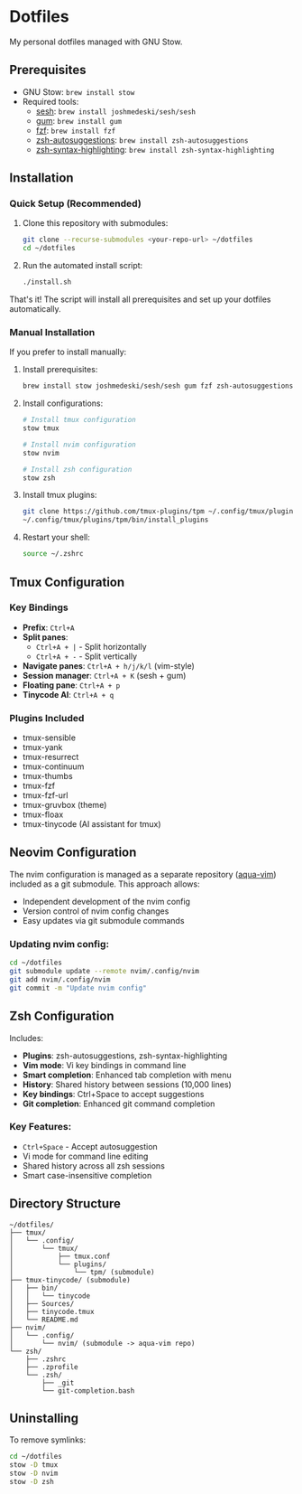 # Dotfiles

My personal dotfiles managed with GNU Stow.

## Prerequisites

- GNU Stow: `brew install stow`
- Required tools:
  - [sesh](https://github.com/joshmedeski/sesh): `brew install joshmedeski/sesh/sesh`
  - [gum](https://github.com/charmbracelet/gum): `brew install gum`
  - [fzf](https://github.com/junegunn/fzf): `brew install fzf`
  - [zsh-autosuggestions](https://github.com/zsh-users/zsh-autosuggestions): `brew install zsh-autosuggestions`
  - [zsh-syntax-highlighting](https://github.com/zsh-users/zsh-syntax-highlighting): `brew install zsh-syntax-highlighting`

## Installation

### Quick Setup (Recommended)

1. Clone this repository with submodules:
   ```bash
   git clone --recurse-submodules <your-repo-url> ~/dotfiles
   cd ~/dotfiles
   ```

2. Run the automated install script:
   ```bash
   ./install.sh
   ```

That's it! The script will install all prerequisites and set up your dotfiles automatically.

### Manual Installation

If you prefer to install manually:

1. Install prerequisites:
   ```bash
   brew install stow joshmedeski/sesh/sesh gum fzf zsh-autosuggestions zsh-syntax-highlighting
   ```

2. Install configurations:
   ```bash
   # Install tmux configuration
   stow tmux
   
   # Install nvim configuration  
   stow nvim
   
   # Install zsh configuration
   stow zsh
   ```

3. Install tmux plugins:
   ```bash
   git clone https://github.com/tmux-plugins/tpm ~/.config/tmux/plugins/tpm
   ~/.config/tmux/plugins/tpm/bin/install_plugins
   ```

4. Restart your shell:
   ```bash
   source ~/.zshrc
   ```

## Tmux Configuration

### Key Bindings

- **Prefix**: `Ctrl+A`
- **Split panes**: 
  - `Ctrl+A + |` - Split horizontally
  - `Ctrl+A + -` - Split vertically
- **Navigate panes**: `Ctrl+A + h/j/k/l` (vim-style)
- **Session manager**: `Ctrl+A + K` (sesh + gum)
- **Floating pane**: `Ctrl+A + p`
- **Tinycode AI**: `Ctrl+A + q`

### Plugins Included

- tmux-sensible
- tmux-yank
- tmux-resurrect
- tmux-continuum
- tmux-thumbs
- tmux-fzf
- tmux-fzf-url
- tmux-gruvbox (theme)
- tmux-floax
- tmux-tinycode (AI assistant for tmux)

## Neovim Configuration

The nvim configuration is managed as a separate repository ([aqua-vim](https://github.com/abisov/aqua-vim)) included as a git submodule. This approach allows:
- Independent development of the nvim config
- Version control of nvim config changes
- Easy updates via git submodule commands

### Updating nvim config:
```bash
cd ~/dotfiles
git submodule update --remote nvim/.config/nvim
git add nvim/.config/nvim
git commit -m "Update nvim config"
```

## Zsh Configuration

Includes:
- **Plugins**: zsh-autosuggestions, zsh-syntax-highlighting
- **Vim mode**: Vi key bindings in command line
- **Smart completion**: Enhanced tab completion with menu
- **History**: Shared history between sessions (10,000 lines)
- **Key bindings**: Ctrl+Space to accept suggestions
- **Git completion**: Enhanced git command completion

### Key Features:
- `Ctrl+Space` - Accept autosuggestion
- Vi mode for command line editing
- Shared history across all zsh sessions
- Smart case-insensitive completion

## Directory Structure

```
~/dotfiles/
├── tmux/
│   └── .config/
│       └── tmux/
│           ├── tmux.conf
│           └── plugins/
│               └── tpm/ (submodule)
├── tmux-tinycode/ (submodule)
│   ├── bin/
│   │   └── tinycode
│   ├── Sources/
│   ├── tinycode.tmux
│   └── README.md
├── nvim/
│   └── .config/
│       └── nvim/ (submodule -> aqua-vim repo)
└── zsh/
    ├── .zshrc
    ├── .zprofile
    └── .zsh/
        ├── _git
        └── git-completion.bash
```

## Uninstalling

To remove symlinks:
```bash
cd ~/dotfiles
stow -D tmux
stow -D nvim
stow -D zsh
```